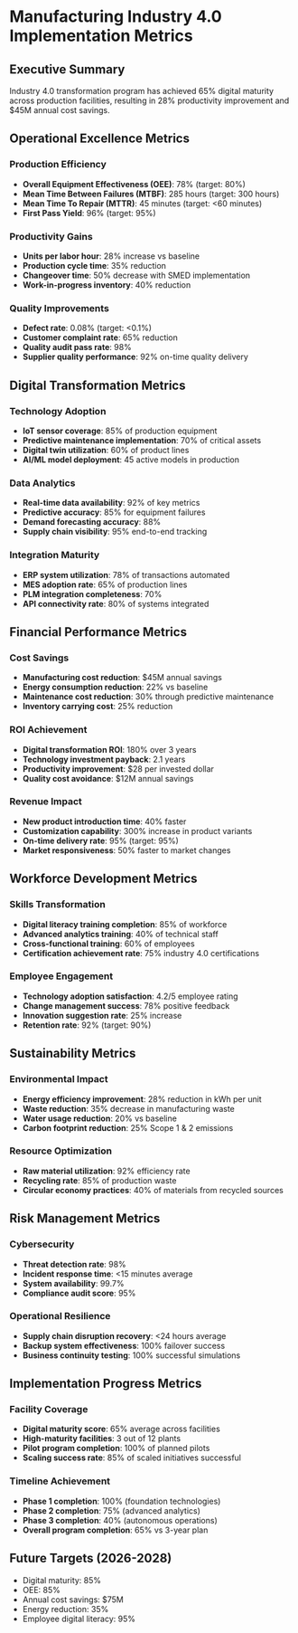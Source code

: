 # Manufacturing Industry 4.0 Implementation Metrics

## Executive Summary
Industry 4.0 transformation program has achieved 65% digital maturity across production facilities, resulting in 28% productivity improvement and $45M annual cost savings.

## Operational Excellence Metrics

### Production Efficiency
- **Overall Equipment Effectiveness (OEE)**: 78% (target: 80%)
- **Mean Time Between Failures (MTBF)**: 285 hours (target: 300 hours)
- **Mean Time To Repair (MTTR)**: 45 minutes (target: <60 minutes)
- **First Pass Yield**: 96% (target: 95%)

### Productivity Gains
- **Units per labor hour**: 28% increase vs baseline
- **Production cycle time**: 35% reduction
- **Changeover time**: 50% decrease with SMED implementation
- **Work-in-progress inventory**: 40% reduction

### Quality Improvements
- **Defect rate**: 0.08% (target: <0.1%)
- **Customer complaint rate**: 65% reduction
- **Quality audit pass rate**: 98%
- **Supplier quality performance**: 92% on-time quality delivery

## Digital Transformation Metrics

### Technology Adoption
- **IoT sensor coverage**: 85% of production equipment
- **Predictive maintenance implementation**: 70% of critical assets
- **Digital twin utilization**: 60% of product lines
- **AI/ML model deployment**: 45 active models in production

### Data Analytics
- **Real-time data availability**: 92% of key metrics
- **Predictive accuracy**: 85% for equipment failures
- **Demand forecasting accuracy**: 88%
- **Supply chain visibility**: 95% end-to-end tracking

### Integration Maturity
- **ERP system utilization**: 78% of transactions automated
- **MES adoption rate**: 65% of production lines
- **PLM integration completeness**: 70%
- **API connectivity rate**: 80% of systems integrated

## Financial Performance Metrics

### Cost Savings
- **Manufacturing cost reduction**: $45M annual savings
- **Energy consumption reduction**: 22% vs baseline
- **Maintenance cost reduction**: 30% through predictive maintenance
- **Inventory carrying cost**: 25% reduction

### ROI Achievement
- **Digital transformation ROI**: 180% over 3 years
- **Technology investment payback**: 2.1 years
- **Productivity improvement**: $28 per invested dollar
- **Quality cost avoidance**: $12M annual savings

### Revenue Impact
- **New product introduction time**: 40% faster
- **Customization capability**: 300% increase in product variants
- **On-time delivery rate**: 95% (target: 95%)
- **Market responsiveness**: 50% faster to market changes

## Workforce Development Metrics

### Skills Transformation
- **Digital literacy training completion**: 85% of workforce
- **Advanced analytics training**: 40% of technical staff
- **Cross-functional training**: 60% of employees
- **Certification achievement rate**: 75% industry 4.0 certifications

### Employee Engagement
- **Technology adoption satisfaction**: 4.2/5 employee rating
- **Change management success**: 78% positive feedback
- **Innovation suggestion rate**: 25% increase
- **Retention rate**: 92% (target: 90%)

## Sustainability Metrics

### Environmental Impact
- **Energy efficiency improvement**: 28% reduction in kWh per unit
- **Waste reduction**: 35% decrease in manufacturing waste
- **Water usage reduction**: 20% vs baseline
- **Carbon footprint reduction**: 25% Scope 1 & 2 emissions

### Resource Optimization
- **Raw material utilization**: 92% efficiency rate
- **Recycling rate**: 85% of production waste
- **Circular economy practices**: 40% of materials from recycled sources

## Risk Management Metrics

### Cybersecurity
- **Threat detection rate**: 98%
- **Incident response time**: <15 minutes average
- **System availability**: 99.7%
- **Compliance audit score**: 95%

### Operational Resilience
- **Supply chain disruption recovery**: <24 hours average
- **Backup system effectiveness**: 100% failover success
- **Business continuity testing**: 100% successful simulations

## Implementation Progress Metrics

### Facility Coverage
- **Digital maturity score**: 65% average across facilities
- **High-maturity facilities**: 3 out of 12 plants
- **Pilot program completion**: 100% of planned pilots
- **Scaling success rate**: 85% of scaled initiatives successful

### Timeline Achievement
- **Phase 1 completion**: 100% (foundation technologies)
- **Phase 2 completion**: 75% (advanced analytics)
- **Phase 3 completion**: 40% (autonomous operations)
- **Overall program completion**: 65% vs 3-year plan

## Future Targets (2026-2028)
- Digital maturity: 85%
- OEE: 85%
- Annual cost savings: $75M
- Energy reduction: 35%
- Employee digital literacy: 95%
